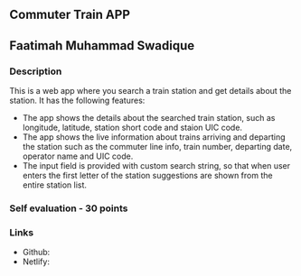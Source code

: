 ## Commuter Train APP
## Faatimah Muhammad Swadique

### Description
This is a web app where you search a train station and get details about the station.
It has the following features:
- The app shows the details about the searched train station, such as longitude, latitude, station short code and staion UIC code.
- The app shows the live information about trains arriving and departing the station such as the commuter line info, train number, departing date, operator name and UIC code.
- The input field is provided with custom search string, so that when user enters the first letter of the station suggestions are shown from the entire station list.

### Self evaluation - 30 points

### Links
- Github:
- Netlify: 
